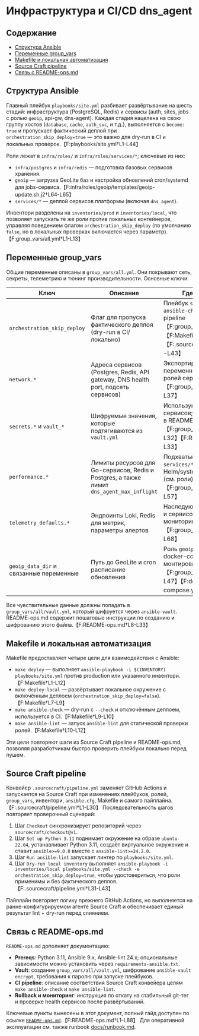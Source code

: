 # Инфраструктура и CI/CD dns_agent

## Содержание
- [Структура Ansible](#структура-ansible)
- [Переменные group_vars](#переменные-group_vars)
- [Makefile и локальная автоматизация](#makefile-и-локальная-автоматизация)
- [Source Craft pipeline](#source-craft-pipeline)
- [Связь с README-ops.md](#связь-с-readme-opsmd)

## Структура Ansible
Главный плейбук `playbooks/site.yml` разбивает развёртывание на шесть стадий: инфраструктура (PostgreSQL, Redis) и сервисы (auth, sites, jobs c ролью `geoip`, api-gw, dns-agent). Каждая стадия нацелена на свою группу хостов (`database`, `cache`, `auth_svc`, и т.д.), выполняется с `become: true` и пропускает фактический деплой при `orchestration_skip_deploy=true` — это важно для dry-run в CI и локальных проверок.【F:playbooks/site.yml†L1-L44】

Роли лежат в `infra/roles/` и `infra/roles/services/*`; ключевые из них:
- `infra/postgres` и `infra/redis` — подготовка базовых сервисов хранения.
- `geoip` — загрузка GeoLite баз и настройка обновлений cron/systemd для jobs-сервиса.【F:infra/roles/geoip/templates/geoip-update.sh.j2†L64-L65】
- `services/*` — деплой сервисов платформы (включая `dns_agent`).

Инвентори разделены на `inventories/prod` и `inventories/local`, что позволяет запускать те же роли против локальных контейнеров, управляя поведением флагом `orchestration_skip_deploy` (по умолчанию `false`, но в локальных проверках включается через параметр).【F:group_vars/all.yml†L1-L13】

## Переменные group_vars
Общие переменные описаны в `group_vars/all.yml`. Они покрывают сеть, секреты, телеметрию и тюнинг производительности. Основные ключи:

| Ключ | Описание | Где используется |
| --- | --- | --- |
| `orchestration_skip_deploy` | Флаг для пропуска фактического деплоя (dry-run в CI/локально) | Плейбук `site.yml`, make-цели `ansible-check`, Source Craft pipeline【F:group_vars/all.yml†L1-L6】【F:Makefile†L7-L10】【F:.sourcecraft/pipeline.yml†L1-L43】 |
| `network.*` | Адреса сервисов (Postgres, Redis, API gateway, DNS health port, подсеть сервисов) | Экспортируются в переменные окружения для ролей сервисов【F:group_vars/all.yml†L14-L37】 |
| `secrets.*` и `vault_*` | Шифруемые значения, которые подтягиваются из `vault.yml` | Используются ролями баз и сервисов; шаблон vault описан в README-ops.md【F:group_vars/all.yml†L18-L32】【F:README-ops.md†L8-L33】 |
| `performance.*` | Лимиты ресурсов для Go-сервисов, Redis и Postgres, а также лимит `dns_agent_max_inflight` | Подхватываются ролями `services/*` и используются в Helm/systemd unit шаблонах (см. роли)【F:group_vars/all.yml†L49-L57】 |
| `telemetry_defaults.*` | Эндпоинты Loki, Redis для метрик, параметры алертов | Наследуются ролями telemetry и сервисов для настройки мониторинга【F:group_vars/all.yml†L59-L68】 |
| `geoip_data_dir` и связанные переменные | Путь до GeoLite и cron расписание обновления | Роль `geoip`, jobs-сервис и docker-compose монтирование каталога `data/`【F:group_vars/all.yml†L41-L47】【F:docker-compose.yml†L34-L52】 |

Все чувствительные данные должны попадать в `group_vars/all/vault.yml`, который шифруется через `ansible-vault`. README-ops.md содержит пошаговые инструкции по созданию и шифрованию этого файла.【F:README-ops.md†L8-L33】

## Makefile и локальная автоматизация
Makefile предоставляет четыре цели для взаимодействия с Ansible:
- `make deploy` — выполняет `ansible-playbook -i $(INVENTORY) playbooks/site.yml` против production или указанного инвентори.【F:Makefile†L1-L12】
- `make deploy-local` — развёртывает локальное окружение с включённым деплоем (`orchestration_skip_deploy=false`).【F:Makefile†L7-L9】
- `make ansible-check` — dry-run с `--check` и отключённым деплоем, используется в CI.【F:Makefile†L9-L10】
- `make ansible-lint` — запуск `ansible-lint` для статической проверки ролей.【F:Makefile†L10-L12】

Эти цели повторяют шаги из Source Craft pipeline и README-ops.md, позволяя разработчикам быстро проверить плейбуки локально перед пушем.

## Source Craft pipeline
Конвейер `.sourcecraft/pipeline.yml` заменяет GitHub Actions и запускается на Source Craft при изменениях плейбуков, ролей, `group_vars`, инвентори, `ansible.cfg`, Makefile и самого пайплайна.【F:.sourcecraft/pipeline.yml†L1-L30】 Последовательность шагов повторяет проверочный сценарий:
1. Шаг `Checkout` синхронизирует репозиторий через `sourcecraft/checkout@v1`.
2. Шаг `Set up Python 3.11` поднимает окружение на образе `ubuntu-22.04`, устанавливает Python 3.11, создаёт виртуальное окружение и ставит `ansible>=9.0.0` вместе с `ansible-lint>=24.2.0`.
3. Шаг `Run ansible-lint` запускает линтер по `playbooks/site.yml`.
4. Шаг `Dry-run local inventory` выполняет `ansible-playbook -i inventories/local playbooks/site.yml --check -e orchestration_skip_deploy=true`, чтобы удостовериться, что роли применимы и без фактического деплоя.【F:.sourcecraft/pipeline.yml†L31-L43】

Пайплайн повторяет логику прежнего GitHub Actions, но выполняется на ранне-конфигурируемом агенте Source Craft и обеспечивает единый результат lint + dry-run перед слиянием.

## Связь с README-ops.md
`README-ops.md` дополняет документацию:
- **Prereqs**: Python 3.11, Ansible 9.x, Ansible-lint 24.x; опциональные зависимости можно установить через `requirements-ansible.txt`.
- **Vault**: создание `group_vars/all/vault.yml`, шифрование `ansible-vault encrypt`, требования к паролю при запуске плейбуков.
- **CI pipeline**: описание соответствия Source Craft конвейера целям `make ansible-check` и `make ansible-lint`.
- **Rollback и мониторинг**: инструкция по откату на стабильный git-тег и проверке health сервисов после развёртываний.

Ключевые пункты вынесены в этот документ, полный гайд доступен по ссылке [`README-ops.md`](../README-ops.md).【F:README-ops.md†L1-L88】 Для оперативной эксплуатации см. также runbook [docs/runbook.md](./runbook.md).
